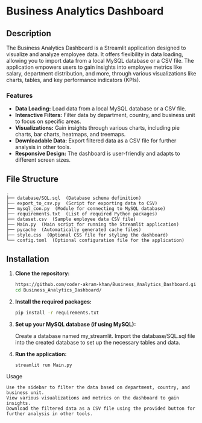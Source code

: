 # Business Analytics Dashboard

## Description

The Business Analytics Dashboard is a Streamlit application designed to visualize and analyze employee data. 
It offers flexibility in data loading, allowing you to import data from a local MySQL database or a CSV file. 
The application empowers users to gain insights into employee metrics like salary, department distribution, and more, 
through various visualizations like charts, tables, and key performance indicators (KPIs).

### Features

- **Data Loading:** Load data from a local MySQL database or a CSV file.
- **Interactive Filters:** Filter data by department, country, and business unit to focus on specific areas.
- **Visualizations:** Gain insights through various charts, including pie charts, bar charts, heatmaps, and treemaps.
- **Downloadable Data:** Export filtered data as a CSV file for further analysis in other tools.
- **Responsive Design:** The dashboard is user-friendly and adapts to different screen sizes.

## File Structure

    .
    ├── database/SQL.sql  (Database schema definition)
    ├── export_to_csv.py  (Script for exporting data to CSV)
    ├── mysql_con.py  (Module for connecting to MySQL database)
    ├── requirements.txt  (List of required Python packages)
    ├── dataset.csv  (Sample employee data CSV file)
    ├── Main.py  (Main script for running the Streamlit application)
    ├── pycache  (Automatically generated cache files)
    ├── style.css  (Optional CSS file for styling the dashboard)
    └── config.toml  (Optional configuration file for the application)


## Installation

1. **Clone the repository:**

   ```bash
   https://github.com/coder-akram-khan/Business_Analytics_Dashboard.git
   cd Business_Analytics_Dashboard/  

2. **Install the required packages:**
   ```bash
   pip install -r requirements.txt

3. **Set up your MySQL database (if using MySQL):**

    Create a database named my_streamlit.
    Import the database/SQL.sql file into the created database to set up the necessary tables and data.

2. **Run the application:**
   ```bash
   streamlit run Main.py

Usage

    Use the sidebar to filter the data based on department, country, and business unit.
    View various visualizations and metrics on the dashboard to gain insights.
    Download the filtered data as a CSV file using the provided button for further analysis in other tools.


